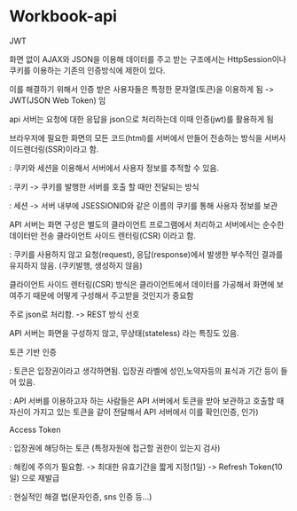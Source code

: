 # Workbook-api
JWT

화면 없이 AJAX와 JSON을 이용해 데이터를 주고 받는 구조에서는 HttpSession이나 쿠키를 이용하는 기존의 인증방식에 제한이 있다.

이를 해결하기 위해서 인증 받은 사용자들은 특정한 문자열(토큰)을 이용하게 됨 -> JWT(JSON Web Token) 임

api 서버는 요청에 대한 응답을 json으로 처리하는데 이때 인증(jwt)를 활용하게 됨


브라우저에 필요한 화면의 모든 코드(html)를 서버에서 만들어 전송하는 방식을 서버사이드렌더링(SSR)이라고 함.

: 쿠키와 세션을 이용해서 서버에서 사용자 정보를 추적할 수 있음.

: 쿠키 -> 쿠키를 발행한 서버를 호출 할 때만 전달되는 방식

: 세션 -> 서버 내부에 JSESSIONID와 같은 이름의 쿠키를 통해 사용자 정보를 보관

API 서버는 화면 구성은 별도의 클라이언트 프로그램에서 처리하고 서버에서는 순수한 데이터만 전송 클라이언트 사이드 렌터링(CSR) 이라고 함.

: 쿠키를 사용하지 않고 요청(request), 응답(response)에서 발생한 부수적인 결과를 유지하지 않음. (쿠키발행, 생성하지 않음)


클라이언트 사이드 렌터링(CSR) 방식은 클라이언트에서 데이터를 가공해서 화면에 보여주기 때문에 어떻게 구성해서 주고받을 것인지가 중요함

주로 json로 처리함. -> REST 방식 선호

API 서버는 화면을 구성하지 않고, 무상태(stateless) 라는 특징도 있음. 

토큰 기반 인증 

: 토큰은 입장권이라고 생각하면됨. 입장권 라벨에 성인,노약자등의 표식과 기간 등이 들어 있음.

: API 서버를 이용하고자 하는 사람들은 API 서버에서 토큰을 받아 보관하고 호출할 때 자신이 가지고 있는 토큰을 같이 전달해서 API 서버에서 이를 확인(인증, 인가)



Access Token

: 입장권에 해당하는 토큰 (특정자원에 접근할 권한이 있는지 검사)

: 해킹에 주의가 필요함. -> 최대한 유효기간을 짧게 지정(1일) -> Refresh Token(10일) 으로 재발급

: 현실적인 해결 법(문자인증, sns 인증 등...)

